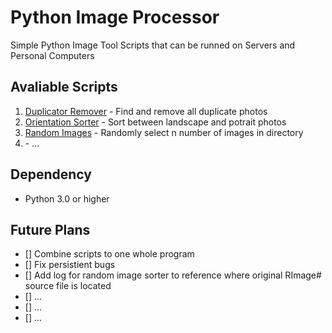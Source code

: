 # Python Image Processor

 Simple Python Image Tool Scripts that can be runned on Servers and Personal Computers

## Avaliable Scripts
1. [Duplicator Remover](https://github.com/MisterSoandSo/Python-Image-Processor/tree/master/Duplicator%20Remover) - Find and remove all duplicate photos
2. [Orientation Sorter](https://github.com/MisterSoandSo/Python-Image-Processor/tree/master/Orientation%20Sorter) - Sort between landscape and potrait photos
3. [Random Images](https://github.com/MisterSoandSo/Python-Image-Processor/tree/master/Random%20Images) - Randomly select n number of images in directory 
4. []() -
...

## Dependency
 * Python 3.0 or higher

## Future Plans 
- [] Combine scripts to one whole program
- [] Fix persistient bugs
- [] Add log for random image sorter to reference where original RImage# source file is located
- [] ...
- [] ...
- [] ...
